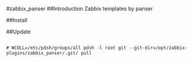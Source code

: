 #zabbix_panser
##Introduction
Zabbix templates by panser

##Install

##Update
<pre>
<code>
# WCOLL=/etc/pdsh/groups/all pdsh -l root git --git-dir=/opt/zabbix-plugins/zabbix_panser/.git/ pull
</code>
</pre>
